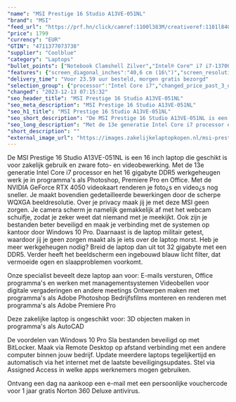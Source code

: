 ```yaml
---
"name": "MSI Prestige 16 Studio A13VE-051NL"
"brand": "MSI"
"feed_url": "https://prf.hn/click/camref:1100l383M/creativeref:1101l84031/destination:https%3A%2F%2Fwww.coolblue.nl%2Fproduct%2F924185"
"price": 1799
"currency": "EUR"
"GTIN": "4711377073738"
"supplier": "Coolblue"
"category": "Laptops"
"bullet_points": ["Notebook Clamshell Zilver","Intel® Core™ i7 i7-13700H","40,6 cm (16\") Quad HD+ 2560 x 1600 Pixels","16 GB LPDDR5-SDRAM 4800 MHz","1 TB SSD","NVIDIA GeForce RTX 4050 6 GB Intel Iris Xe Graphics","Wi-Fi 6E (802.11ax) Bluetooth 5.3","82 Wh 120 W","Windows 11 Pro"]
"features": {"screen_diagonal_inches":"40,6 cm (16\")","screen_resolution":"2560 x 1600 Pixels","processor_family":"Intel® Core™ i7","memory_size":"16 GB","memory_type":"LPDDR5-SDRAM","total_storage_space":"1 TB","graphics_card":"NVIDIA GeForce RTX 4050","graphics_memory_size":"6 GB","operating_system":"Windows 11 Pro","battery_capacity":"82 Wh","width":"358 mm","depth":"258,6 mm","height":"16,9 mm","weight":"2,1 kg"}
"delivery_time": "Voor 23.59 uur besteld, morgen gratis bezorgd"
"selection_group": {"processor":"Intel Core i7","changed_price_past_3_days":false,"product_family":"Prestige"}
"changed": "2023-12-13 07:15:32"
"seo_header_title": "MSI Prestige 16 Studio A13VE-051NL"
"seo_meta_description": "MSI Prestige 16 Studio A13VE-051NL"
"seo_h1_title": "MSI Prestige 16 Studio A13VE-051NL"
"seo_short_description": "De MSI Prestige 16 Studio A13VE-051NL is een 16 inch laptop die geschikt is voor zakelijk gebruik en zware foto- en videobewerking."
"seo_long_description": "Met de 13e generatie Intel Core i7 processor en het 16 gigabyte DDR5 werkgeheugen werk je in programma's als Photoshop, Premiere Pro en Office. Met de NVIDIA GeForce RTX 4050 videokaart renderen je foto¿s en video¿s nog sneller. Je maakt bovendien gedetailleerde bewerkingen door de scherpe WQXGA beeldresolutie. Over je privacy maak jij je met deze MSI geen zorgen. Je camera scherm je namelijk gemakkelijk af met het webcam schuifje, zodat je zeker weet dat niemand met je meekijkt. Ook zijn je bestanden beter beveiligd en maak je verbinding met de systemen op kantoor door Windows 10 Pro. Daarnaast is de laptop militair getest, waardoor jij je geen zorgen maakt als je iets over de laptop morst. Heb je meer werkgeheugen nodig? Breid de laptop dan uit tot 32 gigabyte met een DDR5. Verder heeft het beeldscherm een ingebouwd blauw licht filter, dat vermoeide ogen en slaapproblemen voorkomt. \r\n\r\nOnze specialist beveelt deze laptop aan voor:\r\nE-mails versturen, Office programma's en werken met managementsystemen\r\nVideobellen voor digitale vergaderingen en andere meetings\r\nOntwerpen maken met programma's als Adobe Photoshop\r\nBedrijfsfilms monteren en renderen met programma's als Adobe Premiere Pro\r\n\r\n\r\nDeze zakelijke laptop is ongeschikt voor:\r\n3D objecten maken in programma's als AutoCAD \r\n\r\n\r\nDe voordelen van Windows 10 Pro\r\nSla bestanden beveiligd op met BitLocker. \r\nMaak via Remote Desktop op afstand verbinding met een andere computer binnen jouw bedrijf. \r\nUpdate meerdere laptops tegelijkertijd en automatisch via het internet met de laatste beveiligingsupdates. \r\nStel via Assigned Access in welke apps werknemers mogen gebruiken. \r\n\r\n \r\nOntvang een dag na aankoop een e-mail met een persoonlijke vouchercode voor 1 jaar gratis Norton 360 Deluxe antivirus."
"short_description": ""
"external_image_url": "https://images.zakelijkelaptopkopen.nl/msi-prestige-16-studio-a13ve-051nl.webp"
---
```


De MSI Prestige 16 Studio A13VE-051NL is een 16 inch laptop die geschikt is voor zakelijk gebruik en zware foto- en videobewerking. Met de 13e generatie Intel Core i7 processor en het 16 gigabyte DDR5 werkgeheugen werk je in programma's als Photoshop, Premiere Pro en Office. Met de NVIDIA GeForce RTX 4050 videokaart renderen je foto¿s en video¿s nog sneller. Je maakt bovendien gedetailleerde bewerkingen door de scherpe WQXGA beeldresolutie. Over je privacy maak jij je met deze MSI geen zorgen. Je camera scherm je namelijk gemakkelijk af met het webcam schuifje, zodat je zeker weet dat niemand met je meekijkt. Ook zijn je bestanden beter beveiligd en maak je verbinding met de systemen op kantoor door Windows 10 Pro. Daarnaast is de laptop militair getest, waardoor jij je geen zorgen maakt als je iets over de laptop morst. Heb je meer werkgeheugen nodig? Breid de laptop dan uit tot 32 gigabyte met een DDR5. Verder heeft het beeldscherm een ingebouwd blauw licht filter, dat vermoeide ogen en slaapproblemen voorkomt.

Onze specialist beveelt deze laptop aan voor:
E-mails versturen, Office programma's en werken met managementsystemen
Videobellen voor digitale vergaderingen en andere meetings
Ontwerpen maken met programma's als Adobe Photoshop
Bedrijfsfilms monteren en renderen met programma's als Adobe Premiere Pro


Deze zakelijke laptop is ongeschikt voor:
3D objecten maken in programma's als AutoCAD 


De voordelen van Windows 10 Pro
Sla bestanden beveiligd op met BitLocker.
Maak via Remote Desktop op afstand verbinding met een andere computer binnen jouw bedrijf.
Update meerdere laptops tegelijkertijd en automatisch via het internet met de laatste beveiligingsupdates.
Stel via Assigned Access in welke apps werknemers mogen gebruiken.

 
Ontvang een dag na aankoop een e-mail met een persoonlijke vouchercode voor 1 jaar gratis Norton 360 Deluxe antivirus.